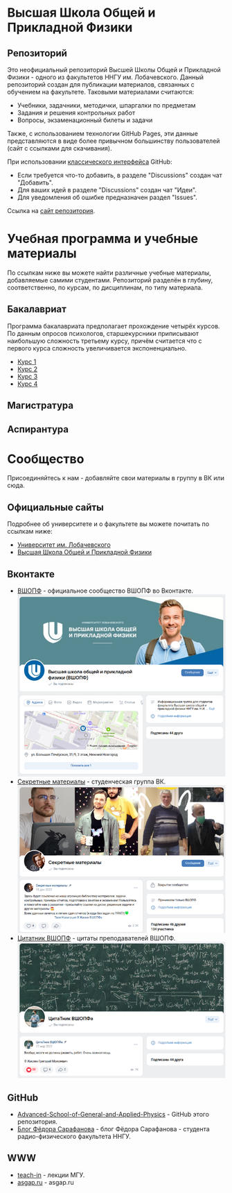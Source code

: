 # Высшая Школа Общей и Прикладной Физики

## Репозиторий

Это неофициальный репозиторий Высшей Школы Общей и Прикладной Физики - одного
из факультетов ННГУ им. Лобачевского. Данный репозиторий создан для публикации
материалов, связанных с обучением на факультете. Таковыми материалами считаются:

- Учебники, задачники, методички, шпаргалки по предметам
- Задания и решения контрольных работ
- Вопросы, экзаменационный билеты и задачи
  
Также, с использованием технологии GitHub Pages, эти данные представляются в виде
более привычном большинству пользователей (сайт с ссылками для скачивания).

При использовании [классического интерфейса](https://github.com/andromore/Advanced-School-of-General-and-Applied-Physics)
GitHub:

- Если требуется что-то добавить, в разделе "Discussions"
создан чат "Добавить".
- Для ваших идей в разделе "Discussions" создан чат "Идеи".
- Для уведомления об ошибке предназначен раздел "Issues".

Ссылка на [сайт репозитория](https://andromore.github.io/Advanced-School-of-General-and-Applied-Physics/).

# Учебная программа и учебные материалы

По ссылкам ниже вы можете найти различные учебные материалы,
добавляемые самими студентами.
Репозиторий разделён в глубину,
соответственно, по курсам, по дисциплинам, по типу материала.

## Бакалавриат

Программа бакалавриата предполагает прохождение четырёх курсов.
По данным опросов психологов,
старшекурсники приписывают наибольшую сложность третьему курсу,
причём считается что с первого курса сложность увеличивается экспоненциально.

- [Курс 1](Курс1.md)
- [Курс 2](Курс2.md)
- [Курс 3](Курс3.md)
- [Курс 4](Курс4.md)

## Магистратура

## Аспирантура

# Сообщество

Присоединяйтесь к нам - добавляйте свои материалы в группу в ВК или сюда.

## Официальные сайты

Подробнее об университете и о факультете вы можете почитать
по ссылкам ниже:

- [Университет им. Лобачевского](Университет.md)
- [Высшая Школа Общей и Прикладной Физики](Факультет.md)

## Вконтакте

- [ВШОПФ](https://vk.com/unn_vshopf) - официальное сообщество ВШОПФ во Вконтакте.
  [![Официальное сообщество](<Официальное сообщество.png>)](https://vk.com/unn_vshopf)
- [Секретные материалы](https://vk.com/club192725342) - студенческая группа ВК.
  [![Секретные материалы](<Секретные материалы.png>)](https://vk.com/club192725342)
- [Цитатник ВШОПФ](https://vk.com/club199872801) - цитаты преподавателей ВШОПФ.
  [![Цитатник ВШОПФ](<Цитатник ВШОПФ.png>)](<https://vk.com/club199872801>)

## GitHub

- [Advanced-School-of-General-and-Applied-Physics](https://github.com/andromore/Advanced-School-of-General-and-Applied-Physics) - GitHub этого репозитория.
- [Блог Фёдора Сарафанова](https://fedorsarafanov.github.io/) - блог Фёдора Сарафанова - студента радио-физического факультета ННГУ.

## WWW

- [teach-in](https://teach-in.ru/) - лекции МГУ.
- [asgap.ru](https://asgap.ru/) - asgap.ru